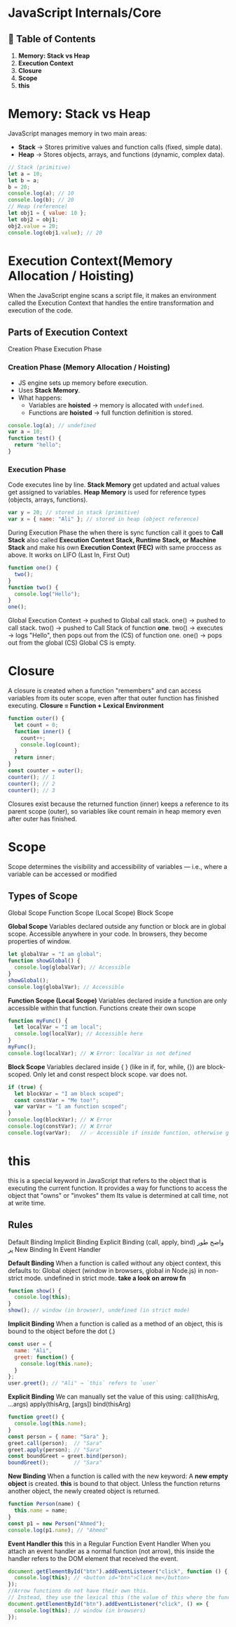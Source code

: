 # **JavaScript Internals/Core**

## 📑 Table of Contents

1. **Memory: Stack vs Heap**
2. **Execution Context**
3. **Closure**
4. **Scope**
5. **this**



# Memory: Stack vs Heap
JavaScript manages memory in two main areas:
- **Stack** → Stores primitive values and function calls (fixed, simple data).
- **Heap** → Stores objects, arrays, and functions (dynamic, complex data).
```js
// Stack (primitive)
let a = 10;
let b = a;
b = 20;
console.log(a); // 10
console.log(b); // 20
// Heap (reference)
let obj1 = { value: 10 };
let obj2 = obj1;
obj2.value = 20;
console.log(obj1.value); // 20
```



# Execution Context(Memory Allocation / Hoisting)
When the JavaScript engine scans a script file, it makes an environment called the Execution Context that handles the entire transformation and execution of the code.

## Parts of Execution Context
Creation Phase
Execution Phase

### Creation Phase (Memory Allocation / Hoisting)
- JS engine sets up memory before execution.
- Uses **Stack Memory**.
- What happens:
  - Variables are **hoisted** → memory is allocated with `undefined`.
  - Functions are **hoisted** → full function definition is stored.
```js
console.log(a); // undefined
var a = 10;
function test() {
  return "hello";
}
```

### Execution Phase
Code executes line by line. **Stack Memory** get updated and actual values get assigned to variables. **Heap Memory** is used for reference types (objects, arrays, functions).
```js
var y = 20; // stored in stack (primitive)
var x = { name: "Ali" }; // stored in heap (object reference)
```
During Execution Phase the when there is sync function call it goes to **Call Stack** also called **Execution Context Stack, Runtime Stack, or Machine Stack** and make his own **Execution Context (FEC)** with same proccess as above. It works on LIFO (Last In, First Out)
```js
function one() {
  two();
}
function two() {
  console.log("Hello");
}
one();
```
Global Execution Context → pushed to Global call stack.
one() → pushed to call stack.
two() → pushed to Call Stack of function **one**.
two() → executes → logs "Hello", then pops out from the (CS) of function one.
one() → pops out from the global (CS)
Global CS is empty.



# Closure
A closure is created when a function "remembers" and can access variables from its outer scope, even after that outer function has finished executing. **Closure = Function + Lexical Environment**
```js
function outer() {
  let count = 0;
  function inner() {
    count++;
    console.log(count);
  }
  return inner;
}
const counter = outer();
counter(); // 1
counter(); // 2
counter(); // 3
```
Closures exist because the returned function (inner) keeps a reference to its parent scope (outer), so variables like count remain in heap memory even after outer has finished.



# Scope
Scope determines the visibility and accessibility of variables — i.e., where a variable can be accessed or modified

## Types of Scope
Global Scope
Function Scope (Local Scope)
Block Scope

**Global Scope**
Variables declared outside any function or block are in global scope. Accessible anywhere in your code. In browsers, they become properties of window.
```js
let globalVar = "I am global";
function showGlobal() {
  console.log(globalVar); // Accessible
}
showGlobal();
console.log(globalVar); // Accessible
```

**Function Scope (Local Scope)**
Variables declared inside a function are only accessible within that function. Functions create their own scope
```js
function myFunc() {
  let localVar = "I am local";
  console.log(localVar); // Accessible here
}
myFunc();
console.log(localVar); // ❌ Error: localVar is not defined
```

**Block Scope**
Variables declared inside { } (like in if, for, while, {}) are block-scoped. Only let and const respect block scope. var does not.
```js
if (true) {
  let blockVar = "I am block scoped";
  const constVar = "Me too!";
  var varVar = "I am function scoped";
}
console.log(blockVar); // ❌ Error
console.log(constVar); // ❌ Error
console.log(varVar);   // ✅ Accessible if inside function, otherwise global
```



# this
this is a special keyword in JavaScript that refers to the object that is executing the current function. It provides a way for functions to access the object that "owns" or "invokes" them
Its value is determined at call time, not at write time.

## Rules
Default Binding
Implicit Binding
Explicit Binding (call, apply, bind) واضح طور پر
New Binding
In Event Handler

**Default Binding**
When a function is called without any object context, this defaults to:
Global object (window in browsers, global in Node.js) in non-strict mode.
undefined in strict mode. **take a look on arrow fn** 
```js
function show() {
  console.log(this);
}
show(); // window (in browser), undefined (in strict mode)
```

**Implicit Binding**
When a function is called as a method of an object, this is bound to the object before the dot (.)
```js
const user = {
  name: "Ali",
  greet: function() {
    console.log(this.name);
  }
};
user.greet(); // "Ali" → `this` refers to `user`
```

**Explicit Binding**
We can manually set the value of this using:
call(thisArg, ...args)
apply(thisArg, [args])
bind(thisArg)
```js
function greet() {
  console.log(this.name);
}
const person = { name: "Sara" };
greet.call(person);  // "Sara"
greet.apply(person); // "Sara"
const boundGreet = greet.bind(person);
boundGreet();        // "Sara"
```

**New Binding**
When a function is called with the new keyword:
A **new empty object** is created.
**this** is bound to that object.
Unless the function returns another object, the newly created object is returned.
```js
function Person(name) {
  this.name = name;
}
const p1 = new Person("Ahmed");
console.log(p1.name); // "Ahmed"
```

**Event Handler this**
this in a Regular Function Event Handler
When you attach an event handler as a normal function (not arrow),
this inside the handler refers to the DOM element that received the event.
```js
document.getElementById("btn").addEventListener("click", function () {
  console.log(this); // <button id="btn">Click me</button>
});
//Arrow functions do not have their own this.
// Instead, they use the lexical this (the value of this where the function was defined).
document.getElementById("btn").addEventListener("click", () => {
  console.log(this); // window (in browsers)
});
```





